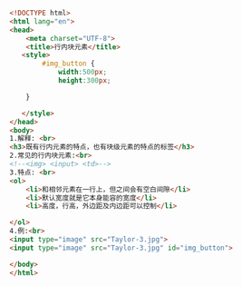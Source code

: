 
<BlogInfo id="46" title="23.行内块元素" author="白日梦想猿" pv=0 read_times=0 pre_cost_time="0分26秒" category="css学习" tag_list="['css学习']" create_time="2020.07.18 16:34:08" update_time="2020.07.18 16:49:43" />

```html
<!DOCTYPE html>
<html lang="en">
<head>
    <meta charset="UTF-8">
    <title>行内块元素</title>
   <style>
        #img_button {
            width:500px;
            height:300px;

    }

   </style>
</head>
<body>
1.解释: <br>
<h3>既有行内元素的特点，也有块级元素的特点的标签</h3>
2.常见的行内块元素:<br>
<!--<img> <input> <td>-->
3.特点: <br>
<ol>
    <li>和相邻元素在一行上，但之间会有空白间隙</li>
    <li>默认宽度就是它本身能容的宽度</li>
    <li>高度，行高，外边距及内边距可以控制</li>

</ol>
4.例:<br>
<input type="image" src="Taylor-3.jpg">
<input type="image" src="Taylor-3.jpg" id="img_button">

</body>
</html>
```
